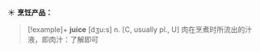 ☀ <span class="category">**烹饪产品：**</span>
>[!example]+ <span class="vocabulary">**juice**</span> [dӡu:s] 
> <span class="definition">n. [C, usually pl., U] 肉在烹煮时所流出的汁液，即肉汁：</span>了解即可

